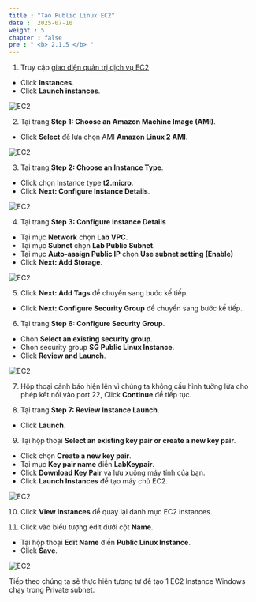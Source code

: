 ```yaml
---
title : "Tạo Public Linux EC2"
date :  2025-07-10 
weight : 5
chapter : false
pre : " <b> 2.1.5 </b> "
---
```


1. Truy cập [giao diện quản trị dịch vụ EC2](https://console.aws.amazon.com/ec2/v2/home)
  + Click **Instances**.
  + Click **Launch instances**.
  
![EC2](/images/2.prerequisite/027-createec2.png)

2. Tại trang **Step 1: Choose an Amazon Machine Image (AMI)**.
  + Click **Select** để lựa chọn AMI **Amazon Linux 2 AMI**.
  
![EC2](/images/2.prerequisite/028-createec2.png)

3. Tại trang **Step 2: Choose an Instance Type**.
 + Click chọn Instance type **t2.micro**.
 + Click **Next: Configure Instance Details**.
 
![EC2](/images/2.prerequisite/029-createec2.png)

4. Tại trang **Step 3: Configure Instance Details**
  + Tại mục **Network** chọn **Lab VPC**.
  + Tại mục **Subnet** chọn **Lab Public Subnet**.
  + Tại mục **Auto-assign Public IP** chọn **Use subnet setting (Enable)**
  + Click **Next: Add Storage**.

![EC2](/images/2.prerequisite/030-createec2.png)

5. Click **Next: Add Tags** để chuyển sang bước kế tiếp.
  + Click **Next: Configure Security Group** để chuyển sang bước kế tiếp.


6. Tại trang **Step 6: Configure Security Group**.
  + Chọn **Select an existing security group**.
  + Chọn security group **SG Public Linux Instance**.
  + Click **Review and Launch**.

![EC2](/images/2.prerequisite/031-createec2.png)

7. Hộp thoại cảnh báo hiện lên vì chúng ta không cấu hình tường lửa cho phép kết nối vào port 22, Click **Continue** để tiếp tục.

8. Tại trang **Step 7: Review Instance Launch**.
  + Click **Launch**.

9. Tại hộp thoại **Select an existing key pair or create a new key pair**.
  + Click chọn **Create a new key pair**.
  + Tại mục **Key pair name** điền **LabKeypair**.
  + Click **Download Key Pair** và lưu xuống máy tính của bạn.
  + Click **Launch Instances** để tạo máy chủ EC2.

![EC2](/images/2.prerequisite/032-createec2.png)

10. Click **View Instances** để quay lại danh mục EC2 instances.

11. Click vào biểu tượng edit dưới cột **Name**.
  + Tại hộp thoại **Edit Name** điền **Public Linux Instance**.
  + Click **Save**.

![EC2](/images/2.prerequisite/033-createec2.png)

Tiếp theo chúng ta sẽ thực hiện tương tự để tạo 1 EC2 Instance Windows chạy trong Private subnet.